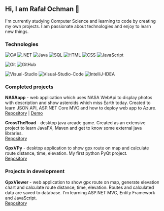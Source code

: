 ## Hi, I am Rafał Ochman 👋
I'm currently studying Computer Science and learning to code by creating my own projects. I am passionate about technologies and enjoy to learn new things.

### Technologies
![C#](https://img.shields.io/badge/-C%23-000?&logo=C-sharp&logoColor=239120)
![.NET](https://img.shields.io/badge/-%2ENET-000?&logo=%2ENET&logoColor=5C2D91)
![Java](https://img.shields.io/badge/-Java-000?&logo=Java&logoColor=007396)
![SQL](https://img.shields.io/badge/-SQL-000?&logo=Microsoft-SQL-Server&logoColor=CC2927)
![HTML](https://img.shields.io/badge/-HTML-000?&logo=Html5&logoColor=E34F26)
![CSS](https://img.shields.io/badge/-CSS-000?&logo=css3&logoColor=1572B6)
![JavaScript](https://img.shields.io/badge/-JavaScript-000?&logo=JavaScript&logoColor=F7DF1E)

![Git](https://img.shields.io/badge/-Git-000?&logo=Git&logoColor=F05032)
![GitHub](https://img.shields.io/badge/-GitHub-000?&logo=GitHub&logoColor=white)

![Visual-Studio](https://img.shields.io/badge/-Visual%20Studio-000?&logo=Visual-Studio&logoColor=5C2D91)
![Visual-Studio-Code](https://img.shields.io/badge/-Visual%20Studio%20Code-000?&logo=Visual-Studio-Code&logoColor=007ACC)
![IntelliJ-IDEA](https://img.shields.io/badge/-IntelliJ%20IDEA-000?&logo=IntelliJ-IDEA&logoColor=white)

### Completed projects
**NASAapp** - web application which uses NASA WebApi to display photos with description and show asteroids which miss Earth today. Created to learn JSON API, ASP.NET Core MVC and how to deploy web app to Azure.  
[Repository](https://github.com/rafalochman/NASAapp) | [Demo](https://nasaapp.azurewebsites.net)

**CrossTheRoad** - desktop java arcade game. Created as an extensive project to learn JavaFX, Maven and get to know some external java libraries.  
[Repository](https://github.com/rafalochman/crossTheRoad)

**GpxVPy** - desktop application to show gpx route on map and calculate route distance, time, elevation. My first python PyQt project.  
[Repository](https://github.com/rafalochman/gpxViewerPython)

### Projects in development
**GpxViewer** - web application to show gpx route on map, generate elevation chart and calculate route distance, time, elevation. Routes and calculated data are saved to database. I'm learning ASP.NET MVC, Entity Framework and JavaScript.  
[Repository](https://github.com/rafalochman/gpxViewer)
